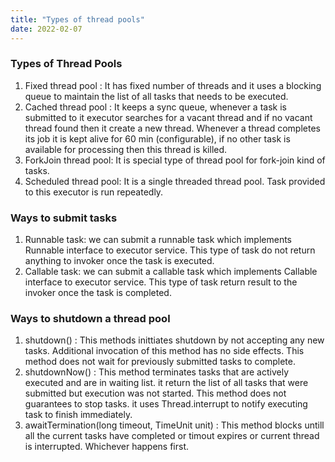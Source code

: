 ```yaml
---
title: "Types of thread pools"
date: 2022-02-07
---
```


### Types of Thread Pools
1. Fixed thread pool : It has fixed number of threads and it uses a blocking queue to maintain the list of all tasks that needs to be executed.
2. Cached thread pool : It keeps a sync queue, whenever a task is submitted to it executor searches for a vacant thread and if no vacant thread found then it create a new thread. Whenever a thread completes its job it is kept alive for 60 min (configurable), if no other task is available for processing then this thread is killed.
3. ForkJoin thread pool: It is special type of thread pool for fork-join kind of tasks.
4. Scheduled thread pool: It is a single threaded thread pool. Task provided to this executor is run repeatedly.

### Ways to submit tasks
1. Runnable task: we can submit a runnable task which implements Runnable interface to executor service. This type of task do not return anything to invoker once the task is executed.
2. Callable task: we can submit a callable task which implements Callable interface to executor service. This type of task return result to the invoker once the task is completed.

### Ways to shutdown a thread pool
1. shutdown() : This methods inittiates shutdown by not accepting any new tasks. Additional invocation of this method has no side effects. This method does not wait for previously submitted tasks to complete.
2. shutdownNow() : This method terminates tasks that are actively executed and are in waiting list. it return the list of all tasks that were submitted but execution was not started. This method does not guarantees to stop tasks. it uses Thread.interrupt to notify executing task to finish immediately.
3. awaitTermination(long timeout, TimeUnit unit) : This method blocks untill all the current tasks have completed or timout expires or current thread is interrupted. Whichever happens first.
